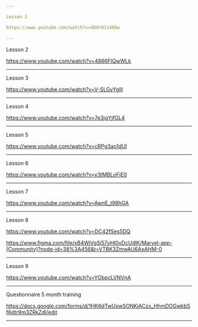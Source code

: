 ```yaml
---

Lesson 1

https://www.youtube.com/watch?v=4DdrOJi4KDw

---
```


Lesson 2

https://www.youtube.com/watch?v=4866FIQwWLk

---

Lesson 3

https://www.youtube.com/watch?v=V-SLGyYgllI

---

Lesson 4

https://www.youtube.com/watch?v=7e3jgYjfGL4

---

Lesson 5

https://www.youtube.com/watch?v=cRPg3ao1dUI

---

Lesson 6

https://www.youtube.com/watch?v=x3tMBLoFjE0

--- 

Lesson 7

https://www.youtube.com/watch?v=AwnE_t98hGA

---

Lesson 8

https://www.youtube.com/watch?v=DC42fSes5DQ

https://www.figma.com/file/xB4WiVgSi57yHI0vDcUdlK/Marvel-app-(Community)?node-id=38%3A456&t=VTBK3ZmwAU6AxAHM-0

---

Lesson 9

https://www.youtube.com/watch?v=YObpcLVNVnA

---

Questionnaire 5 month training

https://docs.google.com/forms/d/1HK6dTwUxwSONKjACzx_HhmDOGwkbSf6dtr9m3ZRkZdI/edit

---
